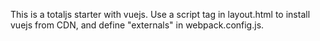 This is a totaljs starter with vuejs.
Use a script tag in layout.html to install vuejs from CDN, and define "externals" in webpack.config.js.
